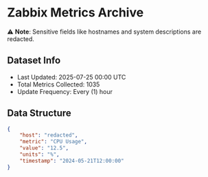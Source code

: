# Zabbix Metrics Archive

⚠️ **Note**: Sensitive fields like hostnames and system descriptions are redacted.

## Dataset Info
- Last Updated: 2025-07-25 00:00 UTC
- Total Metrics Collected: 1035
- Update Frequency: Every (1) hour

## Data Structure
```json
{
    "host": "redacted",
    "metric": "CPU Usage",
    "value": "12.5",
    "units": "%",
    "timestamp": "2024-05-21T12:00:00"
}
```
